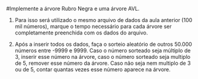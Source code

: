 #Implemente a árvore Rubro Negra e uma árvore AVL.

1) Para isso será utilizado o mesmo arquivo de dados da aula anterior (100 mil números), marque o tempo necessário para cada árvore ser completamente preenchida com os dados do arquivo.

2) Após a inserir todos os dados, faça o sorteio aleatório de outros 50.000 números entre -9999 e 9999. Caso o número sorteado seja múltiplo de 3, inserir esse número na árvore, caso o número sorteado seja multiplo de 5, remover esse número da árvore. Caso não seja nem multiplo de 3 ou de 5, contar quantas vezes esse número aparece na árvore.
